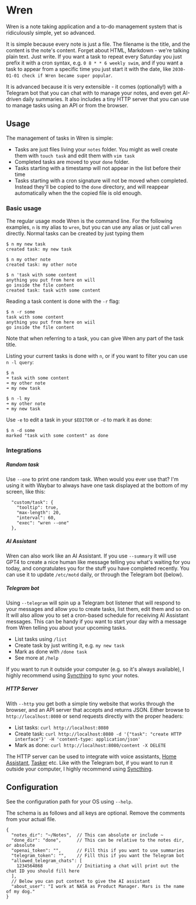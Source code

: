 # Wren

Wren is a note taking application and a to-do management system that is ridiculously simple, yet so advanced.

It is simple because every note is just a file. The filename is the title, and the content is the note's content. Forget about HTML, Markdown - we're talking plain text. Just write. If you want a task to repeat every Saturday you just prefix it with a cron syntax, e.g. `0 8 * * 6 weekly swim`, and if you want a task to appear from a specific time you just start it with the date, like `2030-01-01 check if Wren became super popular`.

It is advanced because it is very extensible - it comes (optionally!) with a Telegram bot that you can chat with to manage your notes, and even get AI-driven daily summaries. It also includes a tiny HTTP server that you can use to manage tasks using an API or from the browser.

## Usage

The management of tasks in Wren is simple:
- Tasks are just files living your `notes` folder. You might as well create them with `touch task` and edit them with `vim task`
- Completed tasks are moved to your `done` folder.
- Tasks starting with a timestamp will not appear in the list before their time
- Tasks starting with a cron signature will not be moved when completed. Instead they'll be copied to the `done` directory, and will reappear automatically when the the copied file is old enough.

### Basic usage

The regular usage mode Wren is the command line. For the following examples, `n` is my alias to `wren`, but you can use any alias or just call `wren` directly. Normal tasks can be created by just typing them
```
$ n my new task
created task: my new task

$ n my other note
created task: my other note

$ n 'task with some content
anything you put from here on will
go inside the file content
created task: task with some content
```

Reading a task content is done with the `-r` flag:
```
$ n -r some
task with some content
anything you put from here on wiil
go inside the file content
```
Note that when referring to a task, you can give Wren any part of the task title.

Listing your current tasks is done with `n`, or if you want to filter you can use `n -l query`:
```
$ n
➜ task with some content
➜ my other note
➜ my new task

$ n -l my
➜ my other note
➜ my new task
```

Use  `-e` to edit a task in your `$EDITOR` or `-d` to mark it as done:
```
$ n -d some
marked "task with some content" as done
```

### Integrations

##### Random task
Use `--one` to print one random task. When would you ever use that? I'm using it with Waybar to always have one task displayed at the bottom of my screen, like this:
```
  "custom/task": {
    "tooltip": true,
    "max-length": 20,
    "interval": 60,
    "exec": "wren --one"
  },
```

##### AI Assistant

Wren can also work like an AI Assistant. If you use `--summary` it will use GPT4 to create a nice human like message telling you what's waiting for you today, and congratulates you for the stuff you have completed recently. You can use it to update `/etc/motd` daily, or through the Telegram bot (below).

##### Telegram bot

Using `--telegram` will spin up a Telegram bot listener that will respond to your messages and allow you to create tasks, list them, edit them and so on. It will also allow you to set a cron-based schedule for receiving AI Assistant messages. This can be handy if you want to start your day with a message from Wren telling you about your upcoming tasks.

- List tasks using `/list`
- Create task by just writing it, e.g. `my new task`
- Mark as done with `/done task`
- See more at `/help`

If you want to run it outside your computer (e.g. so it's always available), I highly recommend using [Syncthing](https://syncthing.net/) to sync your notes.

##### HTTP Server

With `--http` you get both a simple tiny website that works through the browser, and an API server that accepts and returns JSON. Either browse to `http://localhost:8080` or send requests directly with the proper headers:
- List tasks: `curl http://localhost:8080`
- Create task: `curl http://localhost:8080 -d '{"task": "create HTTP interface"}' -H 'content-type: application/json'`
- Mark as done: `curl http://localhost:8080/content -X DELETE`

The HTTP server can be used to integrate with voice assistants, [Home Assistant](https://www.home-assistant.io/), [Tasker](https://joaoapps.com/tasker/) etc. Like with the Telegram bot, if you want to run it outside your computer, I highly recommend using [Syncthing](https://syncthing.net/).

## Configuration

See the configuration path for your OS using `--help`.

The schema is as follows and all keys are optional. Remove the comments from your actual file.
```
{
  "notes_dir": "~/Notes",  // This can absolute or include ~
  "done_dir": "done",      // This can be relative to the notes dir, or absolute
  "openai_token": "",      // Fill this if you want to use summaries
  "telegram_token": "",    // Fill this if you want the Telegram bot
  "allowed_telegram_chats": [
    1234564868             // Initiating a chat will print out the chat ID you should fill here
  ],
  // Below you can put context to give the AI assistant
  "about_user": "I work at NASA as Product Manager. Mars is the name of my dog." 
}
```
